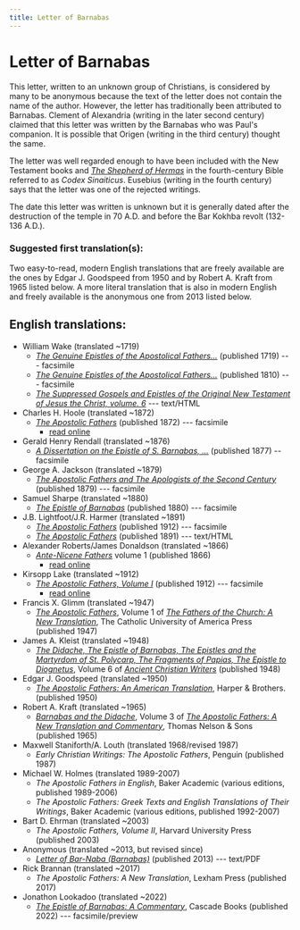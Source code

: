 ```yaml
---
title: Letter of Barnabas
---
```


# Letter of Barnabas

This letter, written to an unknown group of Christians, is considered by many to be anonymous because the text of the letter does not contain the name of the author. However, the letter has traditionally been attributed to Barnabas. Clement of Alexandria (writing in the later second century) claimed that this letter was written by the Barnabas who was Paul's companion.  It is possible that Origen (writing in the third century) thought the same.

The letter was well regarded enough to have been included with the New Testament books and [*The Shepherd of Hermas*](shepherdofhermas.html) in the fourth-century Bible referred to as *Codex Sinaiticus*. Eusebius (writing in the fourth century) says that the letter was one of the rejected writings.

The date this letter was written is unknown but it is generally dated after the destruction of the temple in 70 A.D. and before the Bar Kokhba revolt (132-136 A.D.).

### Suggested first translation(s):

Two easy-to-read, modern English translations that are freely available are the ones by Edgar J. Goodspeed from 1950 and by Robert A. Kraft from 1965 listed below. A more literal translation that is also in modern English and freely available is the anonymous one from 2013 listed below.

## English translations:
* William Wake (translated ~1719)
  * [*The Genuine Epistles of the Apostolical Fathers...*](https://archive.org/details/genuineepistleso1719wake) (published 1719) --- facsimile
  * [*The Genuine Epistles of the Apostolical Fathers...*](https://archive.org/details/genuineepistleso01wake) (published 1810) --- facsimile
  * [*The Suppressed Gospels and Epistles of the Original New Testament of Jesus the Christ, volume. 6*](http://www.gutenberg.org/ebooks/6512) --- text/HTML
* Charles H. Hoole (translated ~1872)
  * [*The Apostolic Fathers*](https://archive.org/details/apostolicfather00hoolgoog) (published 1872) --- facsimile
    * [read online](http://earlychristianwritings.com/text/barnabas-hoole.html)
* Gerald Henry Rendall (translated ~1876)
  * [*A Dissertation on the Epistle of S. Barnabas, ...*](https://archive.org/details/adissertationon00cunngoog) (published 1877) -- facsimile
* George A. Jackson (translated ~1879)
  * [*The Apostolic Fathers and The Apologists of the Second Century*](https://archive.org/details/theapostolicfath00jackuoft) (published 1879) --- facsimile
* Samuel Sharpe (translated ~1880)
  * [*The Epistle of Barnabas*](https://archive.org/details/epistleofbarnaba00barn) (published 1880) --- facsimile
* J.B. Lightfoot/J.R. Harmer (translated ~1891)
  * [*The Apostolic Fathers*](https://archive.org/details/a590752000clemuoft) (published 1912) --- facsimile
  * [*The Apostolic Fathers*](http://www.katapi.org.uk/ApostolicFathers/ApFathers-Contents.html) (published 1891) --- text/HTML
* Alexander Roberts/James Donaldson (translated ~1866)
  * [*Ante-Nicene Fathers*](anf.html) volume 1 (published 1866)
    * [read online](http://www.ccel.org/ccel/schaff/anf01.vi.i.html)
* Kirsopp Lake (translated ~1912)
  * [*The Apostolic Fathers, Volume I*](https://archive.org/details/apostolicfathers01lake) (published 1912) --- facsimile
    * [read online](http://earlychristianwritings.com/text/barnabas-lake.html)
* Francis X. Glimm (translated ~1947)
  * [*The Apostolic Fathers*](https://archive.org/details/in.ernet.dli.2015.58476), Volume 1 of [*The Fathers of the Church: A New Translation*](fathersofthechurch.html), The Catholic University of America Press (published 1947)
* James A. Kleist (translated ~1948)
  * [*The Didache, The Epistle of Barnabas, The Epistles and the Martyrdom of St. Polycarp, The Fragments of Papias, The Epistle to Diognetus*](ancientchristianwriters_6.html), Volume 6 of [*Ancient Christian Writers*](ancientchristianwriters.html) (published 1948)
* Edgar J. Goodspeed (translated ~1950)
  * [*The Apostolic Fathers: An American Translation*](goodspeedapostolicfathers.html), Harper & Brothers. (published 1950)
* Robert A. Kraft (translated ~1965)
  * [*Barnabas and the Didache*](apostolicfathersnewtranslationandcommentary_v3.html), Volume 3 of [*The Apostolic Fathers: A New Translation and Commentary*](apostolicfathersnewtranslationandcommentary.html), Thomas Nelson & Sons (published 1965)
* Maxwell Staniforth/A. Louth (translated 1968/revised 1987)
  * *Early Christian Writings: The Apostolic Fathers*, Penguin (published 1987)
* Michael W. Holmes (translated 1989-2007)
  * *The Apostolic Fathers in English*, Baker Academic (various editions, published 1989-2006)
  * *The Apostolic Fathers: Greek Texts and English Translations of Their Writings*, Baker Academic (various editions, published 1992-2007)
* Bart D. Ehrman (translated ~2003)
  * *The Apostolic Fathers, Volume II*, Harvard University Press (published 2003)
* Anonymous (translated ~2013, but revised since)
  * [*Letter of Bar-Naba (Barnabas)*](http://www.biblicalaudio.com/text/barnabas.pdf) (published 2013) --- text/PDF
* Rick Brannan (translated ~2017)
  * *The Apostolic Fathers: A New Translation*, Lexham Press (published 2017)
* Jonathon Lookadoo (translated ~2022)
  * [*The Epistle of Barnabas: A Commentary*](https://books.google.com/books?id=0ah2EAAAQBAJ), Cascade Books (published 2022) --- facsimile/preview
